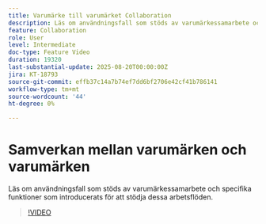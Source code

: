 ```yaml
---
title: Varumärke till varumärket Collaboration
description: Läs om användningsfall som stöds av varumärkessamarbete och specifika funktioner som introducerats för att stödja dessa arbetsflöden.
feature: Collaboration
role: User
level: Intermediate
doc-type: Feature Video
duration: 19320
last-substantial-update: 2025-08-20T00:00:00Z
jira: KT-18793
source-git-commit: effb37c14a7b74ef7dd6bf2706e42cf41b786141
workflow-type: tm+mt
source-wordcount: '44'
ht-degree: 0%

---
```



# Samverkan mellan varumärken och varumärken

Läs om användningsfall som stöds av varumärkessamarbete och specifika funktioner som introducerats för att stödja dessa arbetsflöden.

>[!VIDEO](https://video.tv.adobe.com/v/3470940/?learn=on&enablevpops&captions=swe)

